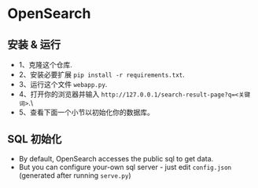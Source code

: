 # OpenSearch

## 安装 & 运行
 - 1、克隆这个仓库.
 - 2、安装必要扩展 `pip install -r requirements.txt`.
 - 3、运行这个文件 `webapp.py`.
 - 4、打开你的浏览器并输入 `http://127.0.0.1/search-result-page?q=<关键词>`.\
 - 5、查看下面一个小节以初始化你的数据库。

## SQL 初始化
 - By default, OpenSearch accesses the public sql to get data.
 - But you can configure your-own sql server - 
    just edit `config.json` (generated after running `serve.py`)